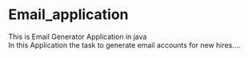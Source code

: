 # Email_application
This is Email Generator Application in java
<br> In this Application the task to generate email accounts for new hires....